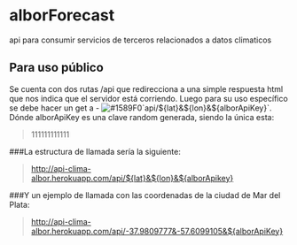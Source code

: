 # alborForecast
api para consumir servicios de terceros relacionados a datos climaticos

## Para uso público
Se cuenta con dos rutas /api que redirecciona a una simple respuesta html 
que nos indica que el servidor está corriendo. Luego para su uso específico 
se debe hacer un get a - ![#1589F0](api/${lat}&${lon}&${alborApiKey})`api/${lat}&${lon}&${alborApiKey}`. Dónde alborApiKey es 
una clave random generada, siendo la única esta: 
>111111111111

###La estructura de llamada sería la siguiente:

>http://api-clima-albor.herokuapp.com/api/${lat}&${lon}&${alborApikey}

###Y un ejemplo de llamada con las coordenadas de la ciudad de Mar del Plata:

>http://api-clima-albor.herokuapp.com/api/-37.9809777&-57.6099105&${alborApiKey}
